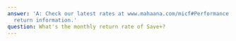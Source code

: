```yaml
---
answer: 'A: Check our latest rates at www.mahaana.com/micf#Performance for up-to-date
  return information.'
question: What's the monthly return rate of Save+?
---
```

